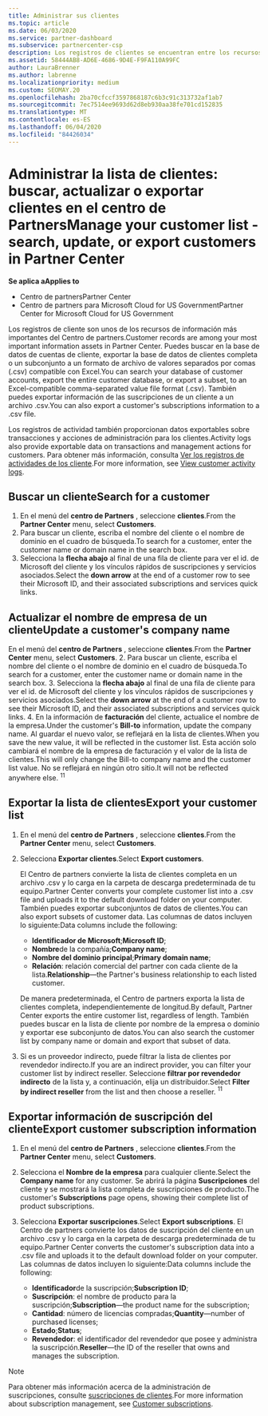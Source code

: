 ```yaml
---
title: Administrar sus clientes
ms.topic: article
ms.date: 06/03/2020
ms.service: partner-dashboard
ms.subservice: partnercenter-csp
description: Los registros de clientes se encuentran entre los recursos de información más importantes. Obtenga información acerca de cómo ver, buscar, actualizar & exportar información en la lista de clientes del centro de Partners.
ms.assetid: 58444AB8-AD6E-4686-9D4E-F9FA110A99FC
author: LauraBrenner
ms.author: labrenne
ms.localizationpriority: medium
ms.custom: SEOMAY.20
ms.openlocfilehash: 2ba70cfccf3597868187c6b3c91c313732af1ab7
ms.sourcegitcommit: 7ec7514ee9693d62d8eb930aa38fe701cd152835
ms.translationtype: MT
ms.contentlocale: es-ES
ms.lasthandoff: 06/04/2020
ms.locfileid: "84426034"
---
```

# <a name="manage-your-customer-list---search-update-or-export-customers-in-partner-center"></a><span data-ttu-id="eea36-104">Administrar la lista de clientes: buscar, actualizar o exportar clientes en el centro de Partners</span><span class="sxs-lookup"><span data-stu-id="eea36-104">Manage your customer list - search, update, or export customers in Partner Center</span></span>

<span data-ttu-id="eea36-105">**Se aplica a**</span><span class="sxs-lookup"><span data-stu-id="eea36-105">**Applies to**</span></span>

- <span data-ttu-id="eea36-106">Centro de partners</span><span class="sxs-lookup"><span data-stu-id="eea36-106">Partner Center</span></span>
- <span data-ttu-id="eea36-107">Centro de partners para Microsoft Cloud for US Government</span><span class="sxs-lookup"><span data-stu-id="eea36-107">Partner Center for Microsoft Cloud for US Government</span></span>

<span data-ttu-id="eea36-108">Los registros de cliente son unos de los recursos de información más importantes del Centro de partners.</span><span class="sxs-lookup"><span data-stu-id="eea36-108">Customer records are among your most important information assets in Partner Center.</span></span> <span data-ttu-id="eea36-109">Puedes buscar en la base de datos de cuentas de cliente, exportar la base de datos de clientes completa o un subconjunto a un formato de archivo de valores separados por comas (.csv) compatible con Excel.</span><span class="sxs-lookup"><span data-stu-id="eea36-109">You can search your database of customer accounts, export the entire customer database, or export a subset, to an Excel-compatible comma-separated value file format (.csv).</span></span> <span data-ttu-id="eea36-110">También puedes exportar información de las suscripciones de un cliente a un archivo .csv.</span><span class="sxs-lookup"><span data-stu-id="eea36-110">You can also export a customer's subscriptions information to a .csv file.</span></span>

<span data-ttu-id="eea36-111">Los registros de actividad también proporcionan datos exportables sobre transacciones y acciones de administración para los clientes.</span><span class="sxs-lookup"><span data-stu-id="eea36-111">Activity logs also provide exportable data on transactions and management actions for customers.</span></span> <span data-ttu-id="eea36-112">Para obtener más información, consulta [Ver los registros de actividades de los cliente](activity-logs.md).</span><span class="sxs-lookup"><span data-stu-id="eea36-112">For more information, see [View customer activity logs](activity-logs.md).</span></span>

## <a name="search-for-a-customer"></a><span data-ttu-id="eea36-113">Buscar un cliente</span><span class="sxs-lookup"><span data-stu-id="eea36-113">Search for a customer</span></span>

1.  <span data-ttu-id="eea36-114">En el menú del **centro de Partners** , seleccione **clientes**.</span><span class="sxs-lookup"><span data-stu-id="eea36-114">From the **Partner Center** menu, select **Customers**.</span></span>
2.  <span data-ttu-id="eea36-115">Para buscar un cliente, escriba el nombre del cliente o el nombre de dominio en el cuadro de búsqueda.</span><span class="sxs-lookup"><span data-stu-id="eea36-115">To search for a customer, enter the customer name or domain name in the search box.</span></span>
3.  <span data-ttu-id="eea36-116">Selecciona la **flecha abajo** al final de una fila de cliente para ver el id. de Microsoft del cliente y los vínculos rápidos de suscripciones y servicios asociados.</span><span class="sxs-lookup"><span data-stu-id="eea36-116">Select the **down arrow** at the end of a customer row to see their Microsoft ID, and their associated subscriptions and services quick links.</span></span>

## <a name="update-a-customers-company-name"></a><span data-ttu-id="eea36-117">Actualizar el nombre de empresa de un cliente</span><span class="sxs-lookup"><span data-stu-id="eea36-117">Update a customer's company name</span></span>

<span data-ttu-id="eea36-118">En el menú del **centro de Partners** , seleccione **clientes**.</span><span class="sxs-lookup"><span data-stu-id="eea36-118">From the **Partner Center** menu, select **Customers**.</span></span>
2.  <span data-ttu-id="eea36-119">Para buscar un cliente, escriba el nombre del cliente o el nombre de dominio en el cuadro de búsqueda.</span><span class="sxs-lookup"><span data-stu-id="eea36-119">To search for a customer, enter the customer name or domain name in the search box.</span></span>
3.  <span data-ttu-id="eea36-120">Selecciona la **flecha abajo** al final de una fila de cliente para ver el id. de Microsoft del cliente y los vínculos rápidos de suscripciones y servicios asociados.</span><span class="sxs-lookup"><span data-stu-id="eea36-120">Select the **down arrow** at the end of a customer row to see their Microsoft ID, and their associated subscriptions and services quick links.</span></span>
4.  <span data-ttu-id="eea36-121">En la información de **facturación** del cliente, actualice el nombre de la empresa.</span><span class="sxs-lookup"><span data-stu-id="eea36-121">Under the customer's **Bill-to** information, update the company name.</span></span> <span data-ttu-id="eea36-122">Al guardar el nuevo valor, se reflejará en la lista de clientes.</span><span class="sxs-lookup"><span data-stu-id="eea36-122">When you save the new value, it will be reflected in the customer list.</span></span> <span data-ttu-id="eea36-123">Esta acción solo cambiará el nombre de la empresa de facturación y el valor de la lista de clientes.</span><span class="sxs-lookup"><span data-stu-id="eea36-123">This will only change the Bill-to company name and the customer list value.</span></span> <span data-ttu-id="eea36-124">No se reflejará en ningún otro sitio.</span><span class="sxs-lookup"><span data-stu-id="eea36-124">It will not be reflected anywhere else.</span></span>
<span data-ttu-id="eea36-125"><sup>1</sup></span><span class="sxs-lookup"><span data-stu-id="eea36-125"><sup>1</sup></span></span>
## <a name="export-your-customer-list"></a><span data-ttu-id="eea36-126">Exportar la lista de clientes</span><span class="sxs-lookup"><span data-stu-id="eea36-126">Export your customer list</span></span>

1. <span data-ttu-id="eea36-127">En el menú del **centro de Partners** , seleccione **clientes**.</span><span class="sxs-lookup"><span data-stu-id="eea36-127">From the **Partner Center** menu, select **Customers**.</span></span>
2. <span data-ttu-id="eea36-128">Selecciona **Exportar clientes**.</span><span class="sxs-lookup"><span data-stu-id="eea36-128">Select **Export customers**.</span></span>

   <span data-ttu-id="eea36-129">El Centro de partners convierte la lista de clientes completa en un archivo .csv y lo carga en la carpeta de descarga predeterminada de tu equipo.</span><span class="sxs-lookup"><span data-stu-id="eea36-129">Partner Center converts your complete customer list into a .csv file and uploads it to the default download folder on your computer.</span></span> <span data-ttu-id="eea36-130">También puedes exportar subconjuntos de datos de clientes.</span><span class="sxs-lookup"><span data-stu-id="eea36-130">You can also export subsets of customer data.</span></span> <span data-ttu-id="eea36-131">Las columnas de datos incluyen lo siguiente:</span><span class="sxs-lookup"><span data-stu-id="eea36-131">Data columns include the following:</span></span>

   - <span data-ttu-id="eea36-132">**Identificador de Microsoft**;</span><span class="sxs-lookup"><span data-stu-id="eea36-132">**Microsoft ID**;</span></span>
   - <span data-ttu-id="eea36-133">**Nombre**de la compañía;</span><span class="sxs-lookup"><span data-stu-id="eea36-133">**Company name**;</span></span>
   - <span data-ttu-id="eea36-134">**Nombre del dominio principal**;</span><span class="sxs-lookup"><span data-stu-id="eea36-134">**Primary domain name**;</span></span>
   - <span data-ttu-id="eea36-135">**Relación**: relación comercial del partner con cada cliente de la lista.</span><span class="sxs-lookup"><span data-stu-id="eea36-135">**Relationship**—the Partner's business relationship to each listed customer.</span></span>

    <span data-ttu-id="eea36-136">De manera predeterminada, el Centro de partners exporta la lista de clientes completa, independientemente de longitud.</span><span class="sxs-lookup"><span data-stu-id="eea36-136">By default, Partner Center exports the entire customer list, regardless of length.</span></span> <span data-ttu-id="eea36-137">También puedes buscar en la lista de cliente por nombre de la empresa o dominio y exportar ese subconjunto de datos.</span><span class="sxs-lookup"><span data-stu-id="eea36-137">You can also search the customer list by company name or domain and export that subset of data.</span></span>

3. <span data-ttu-id="eea36-138">Si es un proveedor indirecto, puede filtrar la lista de clientes por revendedor indirecto.</span><span class="sxs-lookup"><span data-stu-id="eea36-138">If you are an indirect provider, you can filter your customer list by indirect reseller.</span></span> <span data-ttu-id="eea36-139">Seleccione **filtrar por revendedor indirecto** de la lista y, a continuación, elija un distribuidor.</span><span class="sxs-lookup"><span data-stu-id="eea36-139">Select **Filter by indirect reseller** from the list and then choose a reseller.</span></span>
<span data-ttu-id="eea36-140"><sup>1</sup></span><span class="sxs-lookup"><span data-stu-id="eea36-140"><sup>1</sup></span></span>

## <a name="export-customer-subscription-information"></a><span data-ttu-id="eea36-141">Exportar información de suscripción del cliente</span><span class="sxs-lookup"><span data-stu-id="eea36-141">Export customer subscription information</span></span>

1. <span data-ttu-id="eea36-142">En el menú del **centro de Partners** , seleccione **clientes**.</span><span class="sxs-lookup"><span data-stu-id="eea36-142">From the **Partner Center** menu, select **Customers**.</span></span>

2. <span data-ttu-id="eea36-143">Selecciona el **Nombre de la empresa** para cualquier cliente.</span><span class="sxs-lookup"><span data-stu-id="eea36-143">Select the **Company name** for any customer.</span></span> <span data-ttu-id="eea36-144">Se abrirá la página **Suscripciones** del cliente y se mostrará la lista completa de suscripciones de producto.</span><span class="sxs-lookup"><span data-stu-id="eea36-144">The customer's **Subscriptions** page opens, showing their complete list of product subscriptions.</span></span>

3. <span data-ttu-id="eea36-145">Selecciona **Exportar suscripciones**.</span><span class="sxs-lookup"><span data-stu-id="eea36-145">Select **Export subscriptions**.</span></span> <span data-ttu-id="eea36-146">El Centro de partners convierte los datos de suscripción del cliente en un archivo .csv y lo carga en la carpeta de descarga predeterminada de tu equipo.</span><span class="sxs-lookup"><span data-stu-id="eea36-146">Partner Center converts the customer's subscription data into a .csv file and uploads it to the default download folder on your computer.</span></span> <span data-ttu-id="eea36-147">Las columnas de datos incluyen lo siguiente:</span><span class="sxs-lookup"><span data-stu-id="eea36-147">Data columns include the following:</span></span>
   - <span data-ttu-id="eea36-148">**Identificador**de la suscripción;</span><span class="sxs-lookup"><span data-stu-id="eea36-148">**Subscription ID**;</span></span>
   - <span data-ttu-id="eea36-149">**Suscripción**: el nombre de producto para la suscripción;</span><span class="sxs-lookup"><span data-stu-id="eea36-149">**Subscription**—the product name for the subscription;</span></span>
   - <span data-ttu-id="eea36-150">**Cantidad**: número de licencias compradas;</span><span class="sxs-lookup"><span data-stu-id="eea36-150">**Quantity**—number of purchased licenses;</span></span>
   - <span data-ttu-id="eea36-151">**Estado**;</span><span class="sxs-lookup"><span data-stu-id="eea36-151">**Status**;</span></span>
   - <span data-ttu-id="eea36-152">**Revendedor**: el identificador del revendedor que posee y administra la suscripción.</span><span class="sxs-lookup"><span data-stu-id="eea36-152">**Reseller**—the ID of the reseller that owns and manages the subscription.</span></span>

> [!NOTE]  
> <span data-ttu-id="eea36-153">Para obtener más información acerca de la administración de suscripciones, consulte [suscripciones de clientes](customer-subscriptions.md).</span><span class="sxs-lookup"><span data-stu-id="eea36-153">For more information about subscription management, see [Customer subscriptions](customer-subscriptions.md).</span></span>

